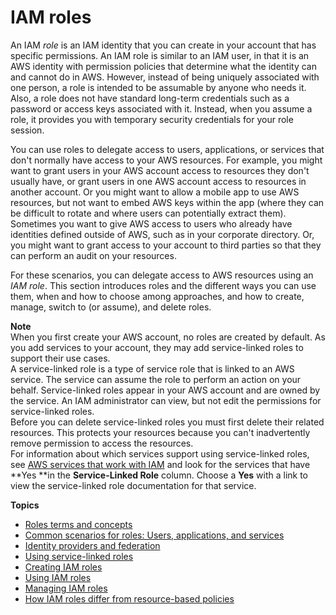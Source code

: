# IAM roles<a name="id_roles"></a>

An IAM *role* is an IAM identity that you can create in your account that has specific permissions\. An IAM role is similar to an IAM user, in that it is an AWS identity with permission policies that determine what the identity can and cannot do in AWS\. However, instead of being uniquely associated with one person, a role is intended to be assumable by anyone who needs it\. Also, a role does not have standard long\-term credentials such as a password or access keys associated with it\. Instead, when you assume a role, it provides you with temporary security credentials for your role session\.

You can use roles to delegate access to users, applications, or services that don't normally have access to your AWS resources\. For example, you might want to grant users in your AWS account access to resources they don't usually have, or grant users in one AWS account access to resources in another account\. Or you might want to allow a mobile app to use AWS resources, but not want to embed AWS keys within the app \(where they can be difficult to rotate and where users can potentially extract them\)\. Sometimes you want to give AWS access to users who already have identities defined outside of AWS, such as in your corporate directory\. Or, you might want to grant access to your account to third parties so that they can perform an audit on your resources\.

For these scenarios, you can delegate access to AWS resources using an *IAM role*\. This section introduces roles and the different ways you can use them, when and how to choose among approaches, and how to create, manage, switch to \(or assume\), and delete roles\.

**Note**  
When you first create your AWS account, no roles are created by default\. As you add services to your account, they may add service\-linked roles to support their use cases\.  
  A service\-linked role is a type of service role that is linked to an AWS service\. The service can assume the role to perform an action on your behalf\. Service\-linked roles appear in your AWS account and are owned by the service\. An IAM administrator can view, but not edit the permissions for service\-linked roles\.   
Before you can delete service\-linked roles you must first delete their related resources\. This protects your resources because you can't inadvertently remove permission to access the resources\.  
For information about which services support using service\-linked roles, see [AWS services that work with IAM](reference_aws-services-that-work-with-iam.md) and look for the services that have **Yes **in the **Service\-Linked Role** column\. Choose a **Yes** with a link to view the service\-linked role documentation for that service\.

**Topics**
+ [Roles terms and concepts](id_roles_terms-and-concepts.md)
+ [Common scenarios for roles: Users, applications, and services](id_roles_common-scenarios.md)
+ [Identity providers and federation](id_roles_providers.md)
+ [Using service\-linked roles](using-service-linked-roles.md)
+ [Creating IAM roles](id_roles_create.md)
+ [Using IAM roles](id_roles_use.md)
+ [Managing IAM roles](id_roles_manage.md)
+ [How IAM roles differ from resource\-based policies](id_roles_compare-resource-policies.md)
